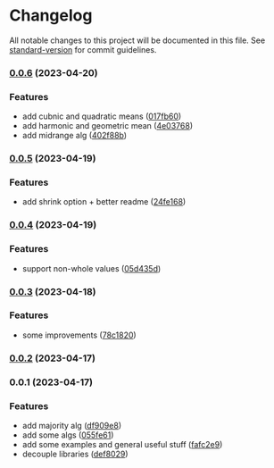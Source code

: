 # Changelog

All notable changes to this project will be documented in this file. See [standard-version](https://github.com/conventional-changelog/standard-version) for commit guidelines.

### [0.0.6](https://github.com/golota60/fixelart/compare/v0.0.5...v0.0.6) (2023-04-20)


### Features

* add cubnic and quadratic means ([017fb60](https://github.com/golota60/fixelart/commit/017fb60d8d5b0c8729ea47853e27884b7de07480))
* add harmonic and geometric mean ([4e03768](https://github.com/golota60/fixelart/commit/4e0376868cf877626fb73abcca8cab14a2f4f7e6))
* add midrange alg ([402f88b](https://github.com/golota60/fixelart/commit/402f88b5b71ac095bf36c0ef3106be556e7bdac8))

### [0.0.5](https://github.com/golota60/fixelart/compare/v0.0.4...v0.0.5) (2023-04-19)


### Features

* add shrink option + better readme ([24fe168](https://github.com/golota60/fixelart/commit/24fe168d5f65c55996f8cba34e3eab363c4cd981))

### [0.0.4](https://github.com/golota60/fixelart/compare/v0.0.3...v0.0.4) (2023-04-19)


### Features

* support non-whole values ([05d435d](https://github.com/golota60/fixelart/commit/05d435dfd875c488ed5446e1c240e745d0bdcbe1))

### [0.0.3](https://github.com/golota60/fixelart/compare/v0.0.2...v0.0.3) (2023-04-18)


### Features

* some improvements ([78c1820](https://github.com/golota60/fixelart/commit/78c1820741606d82577a160a979df6b9a5880870))

### [0.0.2](https://github.com/golota60/fixelart/compare/v0.0.1...v0.0.2) (2023-04-17)

### 0.0.1 (2023-04-17)


### Features

* add majority alg ([df909e8](https://github.com/golota60/fixelart/commit/df909e80913f0facfbef77033d04b927b2fecfe4))
* add some algs ([055fe61](https://github.com/golota60/fixelart/commit/055fe61e10b6607bf6fa7ac280b3f20791d9b2b7))
* add some examples and general useful stuff ([fafc2e9](https://github.com/golota60/fixelart/commit/fafc2e9684b95cd826d3a33e30ed6294554c26d8))
* decouple libraries ([def8029](https://github.com/golota60/fixelart/commit/def8029fc3b0b4d5d09b75cccd1af3408b24424b))
